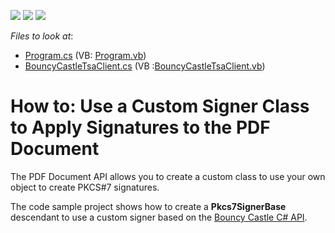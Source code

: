 <!-- default badges list -->
![](https://img.shields.io/endpoint?url=https://codecentral.devexpress.com/api/v1/VersionRange/247712953/20.1.2%2B)
[![](https://img.shields.io/badge/Open_in_DevExpress_Support_Center-FF7200?style=flat-square&logo=DevExpress&logoColor=white)](https://supportcenter.devexpress.com/ticket/details/T871584)
[![](https://img.shields.io/badge/📖_How_to_use_DevExpress_Examples-e9f6fc?style=flat-square)](https://docs.devexpress.com/GeneralInformation/403183)
<!-- default badges end -->
<!-- default file list -->
*Files to look at*:
* [Program.cs](./CS/CustomSigner/Program.cs) (VB: [Program.vb](./VB/CustomSigner/Program.vb))
* [BouncyCastleTsaClient.cs](./CS/CustomSigner/BouncyCastleSigner.cs)  (VB :[BouncyCastleTsaClient.vb](./VB/CustomSigner/BouncyCastleSigner.vb))
<!-- default file list end -->

# How to: Use a Custom Signer Class to Apply Signatures to the PDF Document

The PDF Document API allows you to create a custom class to use your own object to create PKCS#7 signatures. 

The code sample project shows how to create a **Pkcs7SignerBase** descendant to use a custom signer based on the [Bouncy Castle C# API](https://bouncycastle.org/csharp/index.html).
